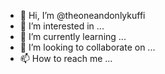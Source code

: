 - 👋 Hi, I’m @theoneandonlykuffi
- 👀 I’m interested in ...
- 🌱 I’m currently learning ...
- 💞️ I’m looking to collaborate on ...
- 📫 How to reach me ...

<!---
theoneandonlykuffi/theoneandonlykuffi is a ✨ special ✨ repository because its `README.md` (this file) appears on your GitHub profile.
You can click the Preview link to take a look at your changes.
--->
